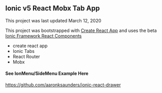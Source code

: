 Ionic v5 React Mobx Tab App 
-
This project was last updated March 12, 2020

This project was bootstrapped with [Create React App](https://github.com/facebook/create-react-app) and uses the beta [Ionic Framework React Components](https://github.com/ionic-team/ionic)


- create react app
- Ionic Tabs
- React Router
- Mobx

#### See IonMenu/SideMenu Example Here
https://github.com/aaronksaunders/ionic-react-drawer
